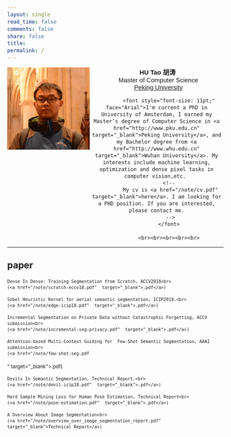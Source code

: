 ```yaml
---
layout: single
read_time: false
comments: false
share: false
title: 
permalink: /
---
```




<div>
<div style="float:left;width:38%">
<img src="/assets/images/avatar.jpg"
                  border="0">
</div>

<div style="text-align:center" style="float:left;width:60%"> 
<font style="font-size: 11pt;" face="Arial"><b>&nbsp;HU Tao <span
                  lang="zh-cn">胡涛</span></b></font> <br>
<font style="font-size: 11pt;" face="Arial">&nbsp;
                Master of Computer Science</font>  <br>
<font style="font-size: 11pt;" face="Arial">&nbsp;
                <a href="http://www.pku.edu.cn" target="_blank">Peking University</a></font>    <br>                 
            
            <font style="font-size: 11pt;" face="Arial">I'm current a PhD in University of Amsterdam, I earned my Master’s degree of Computer Science in <a href="http://www.pku.edu.cn" target="_blank">Peking University</a>, and my Bachelor degree from <a href="http://www.whu.edu.cn" target="_blank">Wuhan University</a>. My interests include machine learning, optimization and dense pixel tasks in computer vision,etc. 
            <!--
             My cv is <a href="/note/cv.pdf" target="_blank">here</a>. I am looking for a PHD position. If you are interested, please contact me.
             -->
            </font>
            
            <br><br><br><br><br>
 </div>
</div>
 <div class="clearfix"> </div>
 

---
<!--
<span style="color:red">News:</span> 2018 Our team ranks 2th in <a href="https://project.inria.fr/aerialimagelabeling/leaderboard/"  target="_blank" style="color:gray">Inria Aerial Image Labeling Benchmark</a>
-->

##  paper


>  <small>
    Dense In Dense: Training Segmentation from Scratch, ACCV2018<br>
    (<a href="/note/scratch-eccv18.pdf"  target="_blank">.pdf</a>)
</small>

>  <small>
    Sobel Heuristic Kernel for aerial semantic segmentation, ICIP2018.<br>
    (<a href="/note/edge-icip18.pdf"  target="_blank">.pdf</a>)
</small>

> <small>
    Incremental Segmentation on Private Data without Catastrophic Forgetting, ACCV submission<br>
    (<a href="/note/incremental-seg-privacy.pdf"  target="_blank">.pdf</a>)
</small>

>  <small>
    Attention-based Multi-Context Guiding for  Few-Shot Semantic Segmentation, AAAI submission<br>
    (<a href="/note/few-shot-seg.pdf
"  target="_blank">.pdf</a>)
</small>


>  <small>
    Devils In Semantic Segmentation, Technical Report.<br>
    (<a href="/note/devil-icip18.pdf"  target="_blank">.pdf</a>)
</small>


>  <small>
    Hard Sample Mining Loss for Human Pose Estimation, Technical Report<br>
    (<a href="/note/pose-estimation.pdf"  target="_blank">.pdf</a>)
</small>

> <small>
    A Overview About Image Segmentation<br>
    (<a href="/note/overview_over_image_segmentation_report.pdf"  target="_blank">Technical Report</a>)
</small>




<!--
##  Open Source

>  <small>
    Contributor of 
    <a href="https://github.com/ppwwyyxx/tensorpack"  target="_blank">Tensorpack(A Neural Net Training Interface on TensorFlow)</a>
</small>

>  <small>
    Contributor of 
    <a href="https://github.com/apache/incubator-mxnet"  target="_blank" >Mxnet</a>
</small>


##  Notes

> <small>
    Paper Summary<br>
    (<a href="/note/no_coding_farmer.pdf"  target="_blank">.pdf</a>)
</small>

> <small>
    Stochastic Method in Optimization(lecture note in Chinese)<br>
    (<a href="/note/sto.pdf"  target="_blank" >.pdf</a>)
</small>


## Course Project

> <small>
    Gradient Method Technical Report<br>
    (<a href="/note/gradient_method_technical_report.pdf"  target="_blank" >.pdf</a>)
</small>




> <small>
    Basic Persuit<br>
    (<a href="/note/bp.pdf"  target="_blank" >.pdf</a>)
</small>

> <small>
    Deep Learning Technical Report<br>
    (<a href="/note/deep_learning_technical_report.pdf"  target="_blank" >.pdf</a>)
</small>

> <small>
    Algorithms for Big Data Analysis Homework: 
    <a href="/note/hw1.pdf"  target="_blank" >hw1</a>,
    <a href="/note/hw2.pdf"  target="_blank" >hw2</a>,
    <a href="/note/hw3.pdf"  target="_blank" >hw3</a>,
    <a href="/note/hw4.pdf"  target="_blank" >hw4</a>,
    <a href="/note/final_project.pdf"  target="_blank" >final project</a>
</small>
-->

<script type="text/javascript" id="clustrmaps" src="//cdn.clustrmaps.com/map_v2.js?d=21CLf19jYJsPiUe2kjErKACvUCh1zZ2lnWcRCsPJRa4&cl=ffffff&w=a"></script>

    




